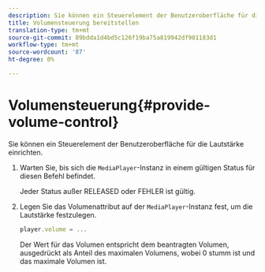 ```yaml
---
description: Sie können ein Steuerelement der Benutzeroberfläche für die Lautstärke einrichten.
title: Volumensteuerung bereitstellen
translation-type: tm+mt
source-git-commit: 89bdda1d4bd5c126f19ba75a819942df901183d1
workflow-type: tm+mt
source-wordcount: '87'
ht-degree: 0%

---
```



# Volumensteuerung{#provide-volume-control}

Sie können ein Steuerelement der Benutzeroberfläche für die Lautstärke einrichten.

1. Warten Sie, bis sich die `MediaPlayer`-Instanz in einem gültigen Status für diesen Befehl befindet.

   Jeder Status außer RELEASED oder FEHLER ist gültig.
1. Legen Sie das Volumenattribut auf der `MediaPlayer`-Instanz fest, um die Lautstärke festzulegen.

   ```js
   player.volume = ...
   ```

   Der Wert für das Volumen entspricht dem beantragten Volumen, ausgedrückt als Anteil des maximalen Volumens, wobei 0 stumm ist und das maximale Volumen ist.

